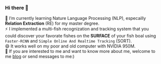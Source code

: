 ### Hi there 👋
🌱 I’m currently learning Nature Language Processing (NLP), especailly **Relation Extraction** (RE) for my master degree.  
⚡ I implemented a multi-fish recognization and tracking system that you could discover your favorate fishes on the **SURFACE** of your fish boal using `Faster-RCNN` and `Simple Online And Realtime Tracking` (SORT).  
😄 It works well on my poor and old computer with NVIDIA 950M.   
💬 If you are interested to me and want to know more about me, welcome to me [blog](http://czqmike-server.cn/) or send messages to me:)
<!--
**czqmike/czqmike** is a ✨ _special_ ✨ repository because its `README.md` (this file) appears on your GitHub profile.

Here are some ideas to get you started:

- 🔭 I’m currently working on ...
- 🌱 I’m currently learning ...
- 👯 I’m looking to collaborate on ...
- 🤔 I’m looking for help with ...
- 💬 Ask me about ...
- 📫 How to reach me: ...
- 😄 Pronouns: ...
- ⚡ Fun fact: ...
-->
